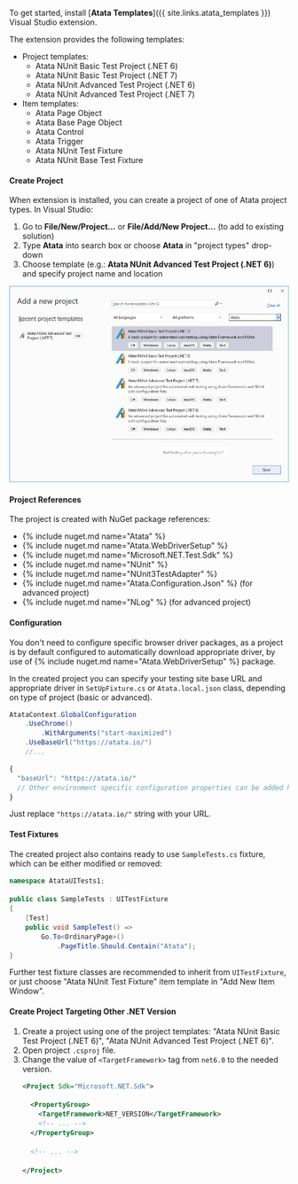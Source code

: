 To get started, install [**Atata Templates**]({{ site.links.atata_templates }}) Visual Studio extension.

The extension provides the following templates:

- Project templates:
  - Atata NUnit Basic Test Project (.NET 6)
  - Atata NUnit Basic Test Project (.NET 7)
  - Atata NUnit Advanced Test Project (.NET 6)
  - Atata NUnit Advanced Test Project (.NET 7)
- Item templates:
  - Atata Page Object
  - Atata Base Page Object
  - Atata Control
  - Atata Trigger
  - Atata NUnit Test Fixture
  - Atata NUnit Base Test Fixture

#### Create Project

When extension is installed, you can create a project of one of Atata project types.
In Visual Studio:

1. Go to **File/New/Project...** or **File/Add/New Project...** (to add to existing solution)
1. Type **Atata** into search box or choose **Atata** in "project types" drop-down
1. Choose template (e.g.: **Atata NUnit Advanced Test Project (.NET 6)**) and specify project name and location

![Atata Templates project](/assets/images/atata-templates/new-project-window.png?v4)

#### Project References

The project is created with NuGet package references:

- {% include nuget.md name="Atata" %}
- {% include nuget.md name="Atata.WebDriverSetup" %}
- {% include nuget.md name="Microsoft.NET.Test.Sdk" %}
- {% include nuget.md name="NUnit" %}
- {% include nuget.md name="NUnit3TestAdapter" %}
- {% include nuget.md name="Atata.Configuration.Json" %} (for advanced project)
- {% include nuget.md name="NLog" %} (for advanced project)

#### Configuration

You don't need to configure specific browser driver packages,
as a project is by default configured to automatically download appropriate driver,
by use of {% include nuget.md name="Atata.WebDriverSetup" %} package.

In the created project you can specify your testing site base URL and appropriate driver in
`SetUpFixture.cs` or `Atata.local.json` class, depending on type of project (basic or advanced).

```cs
AtataContext.GlobalConfiguration
    .UseChrome()
        .WithArguments("start-maximized")
    .UseBaseUrl("https://atata.io/")
    //...
```

```js
{
  "baseUrl": "https://atata.io/"
  // Other environment specific configuration properties can be added here.
}
```

Just replace `"https://atata.io/"` string with your URL.

#### Test Fixtures

The created project also contains ready to use `SampleTests.cs` fixture, which can be either modified or removed:

```cs
namespace AtataUITests1;

public class SampleTests : UITestFixture
{
    [Test]
    public void SampleTest() =>
        Go.To<OrdinaryPage>()
            .PageTitle.Should.Contain("Atata");
}
```

Further test fixture classes are recommended to inherit from `UITestFixture`,
or just choose "Atata NUnit Test Fixture" item template in "Add New Item Window".

#### Create Project Targeting Other .NET Version

1. Create a project using one of the project templates: "Atata NUnit Basic Test Project (.NET 6)", "Atata NUnit Advanced Test Project (.NET 6)".
1. Open project `.csproj` file.
1. Change the value of `<TargetFramework>` tag from `net6.0` to the needed version.
   ```xml
   <Project Sdk="Microsoft.NET.Sdk">
   
     <PropertyGroup>
       <TargetFramework>NET_VERSION</TargetFramework>
       <!-- ... -->
     </PropertyGroup>
   
     <!-- ... -->
   
   </Project>
   ```